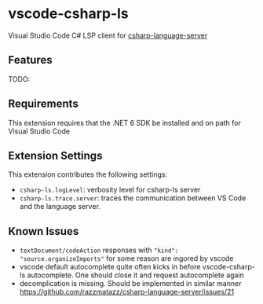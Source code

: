 # vscode-csharp-ls

Visual Studio Code C# LSP client for [csharp-language-server](https://github.com/razzmatazz/csharp-language-server)

## Features

TODO:
## Requirements

This extension requires that the .NET 6 SDK be installed and on path for Visual Studio Code
## Extension Settings

This extension contributes the following settings:

* `csharp-ls.logLevel`: verbosity level for csharp-ls server
* `csharp-ls.trace.server`: traces the communication between VS Code and the language server.

## Known Issues

* `textDocument/codeAction` responses with `"kind": "source.organizeImports"` for some reason are ingored by vscode
* vscode default autocomplete quite often kicks in before vscode-csharp-ls autocomplete. One should close it and request autocomplete again
* decomplication is missing. Should be implemented in similar manner https://github.com/razzmatazz/csharp-language-server/issues/21
